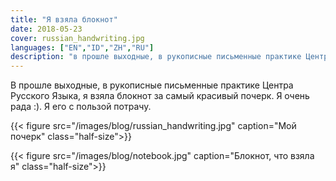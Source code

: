 ```yaml
---
title: "Я взяла блокнот"
date: 2018-05-23
cover: russian_handwriting.jpg
languages: ["EN","ID","ZH","RU"]
description: "в прошле выходные, в рукописные письменные практике Центра Русского Языка, я взяла блокнот..."
---
```


В прошле выходные, в рукописные письменные практике Центра Русского Языка, я взяла блокнот за самый красивый почерк. 
Я очень рада :). Я его с пользой потрачу. 

{{< figure src="/images/blog/russian_handwriting.jpg" caption="Мой почерк" class="half-size">}}

{{< figure src="/images/blog/notebook.jpg" caption="Блокнот, что взяла я" class="half-size">}}
